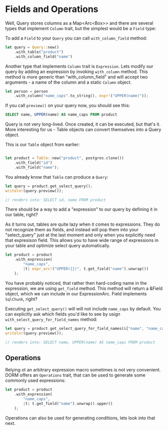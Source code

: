 # Fields and Operations

Well, Query stores columns as a Map<Arc<Box<dyn Column>>>
and there are several types that implement `Column` trait,
but the simplest would be a `Field` type:

To add a `Field` to your `Query` you can call `with_column_field`
method:

```rust
let query = Query::new()
    .with_table("product")
    .with_column_field("name")
```

Another type that implements `Column` trait is `Expression`. Lets
modify our query by adding an expression by invoking `with_column` method.
This method is more generic than "with_column_field" and will accept
two arguments - a name of the column and a static `Column` object.

```rust
let person = person
    .with_column("name_caps".to_string(), expr!("UPPER(name)"));
```

If you call `preview()` on your query now, you should see this:

```sql
SELECT name, UPPER(name) AS name_caps FROM product
```

Query is not very long-lived. Once created, it can be executed,
but that's it. More interesting for us - Table objects can
convert themselves into a Query object.

This is our `Table` object from earlier:

```rust

let product = Table::new("product", postgres.clone())
    .with_field("id")
    .with_field("name");
```

You already know that `Table` can produce a `Query`:

```rust
let query = product.get_select_query();
writeln!(query.preview());

// renders into: SELECT id, name FROM product
```

There should be a way to add a "expression" to our query by
defining it in our table, right?

As it turns out, tables are quite lazy when it comes to expressions.
They do not recognize them as fields, and instead will pop them
into your "select_query" just at the last moment and only when
you explicitly need that expresison field. This allows you to
have wide range of expressions in your table and optimize select
query automatically.

```rust
let product = product
    .with_expression(
        "name_caps",
        |t| expr_arc!("UPPER({})", t.get_field("name").unwrap())
    );
```

You have probably noticed, that rather then hard-coding name in
the expression, we are using `get_field` method. This method
will return a &Field object, which we can include in our
ExpressionArc. Field implements `SqlChunk`, right?

Executing `get_select_query()` will will not include `name_caps`
by default. You can explicitly ask which fields you'd like to see
by usign `with_select_query_for_field_names` method:

```rust
let query = product.get_select_query_for_field_names(&["name", "name_caps"]);
writeln!(query.preview());

// renders into: SELECT name, UPPER(name) AS name_caps FROM product
```

## Operations

Relying ot an arbitrary expression macro sometimes is not very
convenient. DORM offers an `Operations` trait, that can be used
to generate some commonly used expressions:

```rust
let product = product
    .with_expression(
        "name_caps",
        |t| t.get_field("name").unwrap().upper()
    );
```

Operations can also be used for generating conditions, lets
look into that next.
